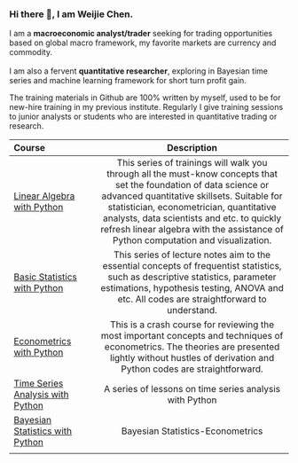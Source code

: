 ### Hi there 👋, I am Weijie Chen.

I am a **macroeconomic analyst/trader** seeking for trading opportunities based on global macro framework, my favorite markets are currency and commodity.<br><br>
I am also a fervent **quantitative researcher**, exploring in Bayesian time series and machine learning framework for short turn profit gain. 

The training materials in Github are 100% written by myself, used to be for new-hire training in my previous institute. Regularly I give training sessions to junior analysts or students who are interested in quantitative trading or research. 

| Course      | Description |
| :-----        |    :----:   |  
| <a href='https://github.com/weijie-chen/Linear-Algebra-With-Python'>Linear Algebra with Python</a>      | This series of trainings will walk you through all the must-know concepts that set the foundation of data science or advanced quantitative skillsets. Suitable for statistician, econometrician, quantitative analysts, data scientists and etc. to quickly refresh linear algebra with the assistance of Python computation and visualization.      |
| <a href='https://github.com/weijie-chen/Basic-Statistics-With-Python'>Basic Statistics with Python</a>   | This series of lecture notes aim to the essential concepts of frequentist statistics, such as descriptive statistics, parameter estimations, hypothesis testing, ANOVA and etc. All codes are straightforward to understand.       | 
| <a href='https://github.com/weijie-chen/Econometrics-With-Python'>Econometrics with Python</a>  | This is a crash course for reviewing the most important concepts and techniques of econometrics. The theories are presented lightly without hustles of derivation and Python codes are straightforward.        | 
| <a href='https://github.com/weijie-chen/Time-Series-Analysis-With-Python'>Time Series Analysis with Python</a> | A series of lessons on time series analysis with Python        | 
| <a href='https://github.com/weijie-chen/Bayesian-Statistics-Econometrics'>Bayesian Statistics with Python</a>  | Bayesian Statistics-Econometrics        | 
|<img width=500/>|<img width=500/>|
<!--
**weijie-chen/weijie-chen** is a ✨ _special_ ✨ repository because its `README.md` (this file) appears on your GitHub profile.

Here are some ideas to get you started:

- 🔭 I’m currently working on ...
- 🌱 I’m currently learning ...
- 👯 I’m looking to collaborate on ...
- 🤔 I’m looking for help with ...
- 💬 Ask me about ...
- 📫 How to reach me: ...
- 😄 Pronouns: ...
- ⚡ Fun fact: ...
-->
